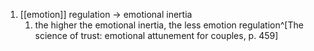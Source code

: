 1. [[emotion]] regulation → emotional inertia
	1. the higher the emotional inertia, the less emotion regulation^[The science of trust: emotional attunement for couples, p. 459]